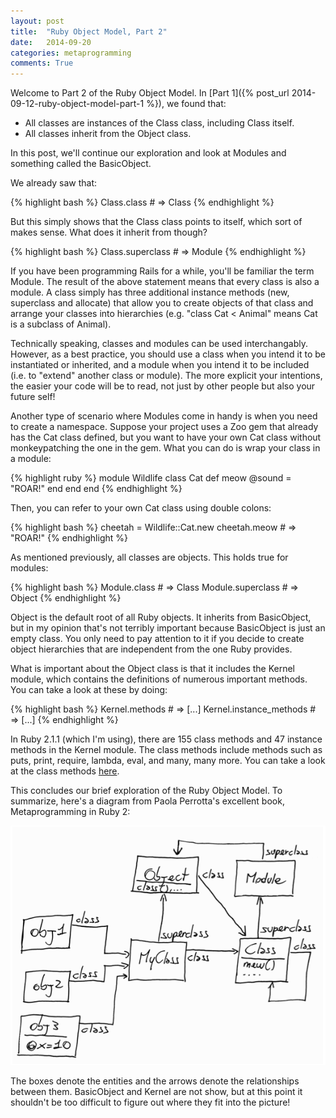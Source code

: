 ```yaml
---
layout: post
title:  "Ruby Object Model, Part 2"
date:   2014-09-20
categories: metaprogramming
comments: True
---
```


Welcome to Part 2 of the Ruby Object Model. In [Part 1]({% post_url 2014-09-12-ruby-object-model-part-1 %}), we found that:

* All classes are instances of the Class class, including Class itself.
* All classes inherit from the Object class.

In this post, we'll continue our exploration and look at Modules and something called the BasicObject.

We already saw that:

{% highlight bash %}
Class.class            # => Class
{% endhighlight %}

But this simply shows that the Class class points to itself, which sort of makes sense. What does it inherit from though?

{% highlight bash %}
Class.superclass            # => Module
{% endhighlight %}

If you have been programming Rails for a while, you'll be familiar the term Module. The result of the above statement means that every class is also a module. A class simply has three additional instance methods (new, superclass and allocate) that allow you to create objects of that class and arrange your classes into hierarchies (e.g. "class Cat < Animal" means Cat is a subclass of Animal).

Technically speaking, classes and modules can be used interchangably. However, as a best practice, you should use a class when you intend it to be instantiated or inherited, and a module when you intend it to be included (i.e. to "extend" another class or module). The more explicit your intentions, the easier your code will be to read, not just by other people but also your future self!

Another type of scenario where Modules come in handy is when you need to create a namespace. Suppose your project uses a Zoo gem that already has the Cat class defined, but you want to have your own Cat class without monkeypatching the one in the gem. What you can do is wrap your class in a module:

{% highlight ruby %}
module Wildlife
  class Cat
    def meow
      @sound = "ROAR!"
    end
  end
end
{% endhighlight %}

Then, you can refer to your own Cat class using double colons:

{% highlight bash %}
cheetah = Wildlife::Cat.new
cheetah.meow         # => "ROAR!"
{% endhighlight %}

As mentioned previously, all classes are objects. This holds true for modules:

{% highlight bash %}
Module.class                 # => Class
Module.superclass            # => Object
{% endhighlight %}

Object is the default root of all Ruby objects. It inherits from BasicObject, but in my opinion that's not terribly important because BasicObject is just an empty class. You only need to pay attention to it if you decide to create object hierarchies that are independent from the one Ruby provides.

What is important about the Object class is that it includes the Kernel module, which contains the definitions of numerous important methods. You can take a look at these by doing:

{% highlight bash %}
Kernel.methods                 # => [...]
Kernel.instance_methods        # => [...]
{% endhighlight %}

In Ruby 2.1.1 (which I'm using), there are 155 class methods and 47 instance methods in the Kernel module. The class methods include methods such as puts, print, require, lambda, eval, and many, many more. You can take a look at the class methods [here](http://ruby-doc.org/core-2.1.2/Kernel.html).

This concludes our brief exploration of the Ruby Object Model. To summarize, here's a diagram from Paola Perrotta's excellent book, Metaprogramming in Ruby 2:

<img src="/images/Ruby_object_model.png">

The boxes denote the entities and the arrows denote the relationships between them. BasicObject and Kernel are not show, but at this point it shouldn't be too difficult to figure out where they fit into the picture!
